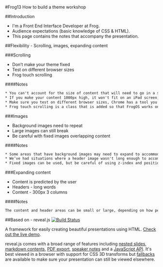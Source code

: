 #Frog13 How to build a theme workshop

##Introduction
- I'm a Front End Interface Developer at Frog.
- Audience expectations (basic knowledge of CSS & HTML).
- This page contains the notes that accompany the presentation.

##Flexibility - Scrolling, images, expanding content

###Scrolling
- Don’t make your theme fixed
- Test on different browser sizes
- Frog touch scrolling

####Notes
```HTML
* You can't account for the size of content that will need to go in a site, or the size of browser someone will be looking at it in.
* If you make your content 1000px high, it won't fit on an iPad screen, but if you make it 600px height then it’ll get lost on a hi-res display.
* Make sure you test on different browser sizes, Chrome has a tool you can use to change the aspect ratios of the browser for different devices.
* Frog touch scrolling is a class that is added so that FrogOS works on touch devices, as this is where the markets going, it’s important that we support this technology.
```

###Images
- Background images need to repeat
- Large images can still break
- Be careful with fixed images overlapping content

####Notes
```HTML
* Some areas that have background images may need to expand to accommodate text/titles and content, you need to make sure that the bg images repeat and don't break
* We’ve had situations where a header image wasn't long enough to accommodate a long title so as the title grew the text continued onto a white background
* Fixed images can be used, but be careful of using z-index and positions as we’ve had images interfering with widgets within a site if not done well.
```

###Expanding content
- Content is predicted by the user
- Headers - long words
- Content - 300px 3 columns

####Notes
```HTML
The content and header areas can be small or large, depending on how people use a site, so make sure you test for both.
```





##Based on - reveal.js [![Build Status](https://travis-ci.org/hakimel/reveal.js.png?branch=master)](https://travis-ci.org/hakimel/reveal.js)

A framework for easily creating beautiful presentations using HTML. [Check out the live demo](http://lab.hakim.se/reveal-js/).

reveal.js comes with a broad range of features including [nested slides](https://github.com/hakimel/reveal.js#markup), [markdown contents](https://github.com/hakimel/reveal.js#markdown), [PDF export](https://github.com/hakimel/reveal.js#pdf-export), [speaker notes](https://github.com/hakimel/reveal.js#speaker-notes) and a [JavaScript API](https://github.com/hakimel/reveal.js#api). It's best viewed in a browser with support for CSS 3D transforms but [fallbacks](https://github.com/hakimel/reveal.js/wiki/Browser-Support) are available to make sure your presentation can still be viewed elsewhere.
